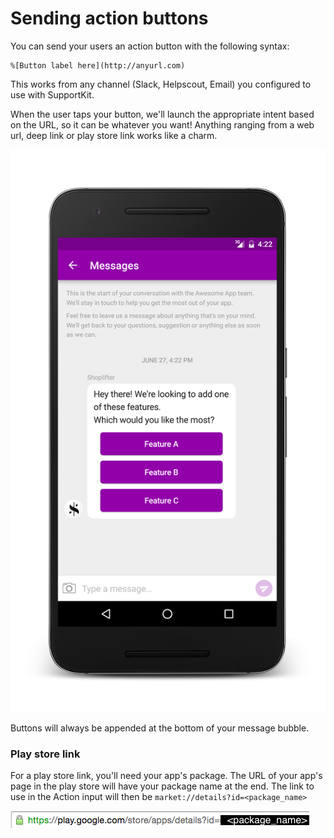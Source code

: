 # Sending action buttons

You can send your users an action button with the following syntax:

```
%[Button label here](http://anyurl.com)
```

This works from any channel (Slack, Helpscout, Email) you configured to use with SupportKit. 

When the user taps your button, we'll launch the appropriate intent based on the URL, so it can be whatever you want! Anything ranging from a web url, deep link or play store link works like a charm. 

![Action buttons](/images/action_button_android.png)

<aside class="notice">
Buttons will always be appended at the bottom of your message bubble.
</aside>

### Play store link

For a play store link, you'll need your app's package. The URL of your app's page in the play store will have your package name at the end. The link to use in the Action input will then be `market://details?id=<package_name>`

![Package Name](/images/package_name_from_url.png)
